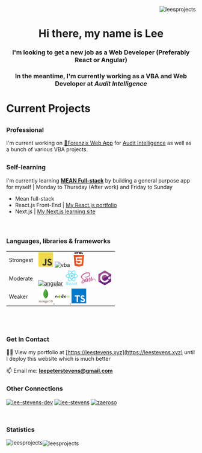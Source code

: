
<p align="right"> <img src="https://komarev.com/ghpvc/?username=leesprojects&label=Profile%20views&color=0e75b6&style=flat" alt="leesprojects" /> </p>
<h1 align="center">Hi there, my name is Lee</h1>
<h3 align="center">I'm looking to get a new job as a Web Developer (Preferably React or Angular)</h3>
<h3 align="center">In the meantime, I'm currently working as a VBA and Web Developer at <i>Audit Intelligence</i></h3>

## <h1>Current Projects</h1>
## <h3>Professional</h3>
  
I'm current working on [🔭Forenzix Web App](https://forenzicswebapp2-sandbox.mxapps.io/) for [Audit Intelligence](https://auditintelligence.co/)
as well as a bunch of various VBA projects.

## <h3>Self-learning</h3>
I'm currently learning [**MEAN Full-stack**](https://github.com/leesprojects/MEAN-LeesProjects) by building a general purpose app for myself | Monday to Thursday (After work) and Friday to Sunday
  
  <ul>
    <li>Mean full-stack</li>
    <li>React.js Front-End | <a href="https://leestevens.xyz/">My React.js portfolio</a></li>
    <li>Next.js | <a href="https://nextjs-leesprojects-62is.vercel.app/">My Next.js learning site</a></li>
  </ul>

<br>

## <h3 align="left">Languages, libraries & frameworks</h3>

<table>
  <tr>
    <td>Strongest</td>
    <td> 
     <a href="https://developer.mozilla.org/en-US/docs/Web/JavaScript" target="_blank" rel="noreferrer"> <img src="https://raw.githubusercontent.com/devicons/devicon/master/icons/javascript/javascript-original.svg" alt="javascript" width="40" height="40"/></a> 
      <img alt="vba" width="40" height="40" src="https://styles.redditmedia.com/t5_2rnlw/styles/communityIcon_z3kwah4z27c71.png"/>
     <a href="https://www.w3.org/html/" target="_blank" rel="noreferrer"> <img src="https://raw.githubusercontent.com/devicons/devicon/master/icons/html5/html5-original-wordmark.svg" alt="html5" width="40" height="40"/></a>
    </td>
  </tr>
  <tr>
    <td>Moderate</td>
    <td>
      <a href="https://angular.io" target="_blank" rel="noreferrer"><img src="https://angular.io/assets/images/logos/angular/angular.svg" alt="angular" width="40" height="40"/></a> 
      <a href="https://reactjs.org/" target="_blank" rel="noreferrer"> <img src="https://raw.githubusercontent.com/devicons/devicon/master/icons/react/react-original-wordmark.svg" alt="react" width="40" height="40"/></a> 
      <a href="https://sass-lang.com" target="_blank" rel="noreferrer"> <img src="https://raw.githubusercontent.com/devicons/devicon/master/icons/sass/sass-original.svg" alt="sass" width="40" height="40"/></a> 
       <a href="https://www.w3schools.com/cs/" target="_blank" rel="noreferrer"> <img src="https://raw.githubusercontent.com/devicons/devicon/master/icons/csharp/csharp-original.svg" alt="csharp" width="40" height="40"/></a>
    </td>
  </tr>
  <tr>
    <td>Weaker</td>
    <td>
      <a href="https://www.mongodb.com/" target="_blank" rel="noreferrer"> <img src="https://raw.githubusercontent.com/devicons/devicon/master/icons/mongodb/mongodb-original-wordmark.svg" alt="mongodb" width="40" height="40"/> </a> 
      <a href="https://nodejs.org" target="_blank" rel="noreferrer"> <img src="https://raw.githubusercontent.com/devicons/devicon/master/icons/nodejs/nodejs-original-wordmark.svg" alt="nodejs" width="40" height="40"/> </a> 
      <a href="https://www.typescriptlang.org/" target="_blank" rel="noreferrer"> <img src="https://raw.githubusercontent.com/devicons/devicon/master/icons/typescript/typescript-original.svg" alt="typescript" width="40" height="40"/> </a> 
    </td>
  </tr>
</table>


      




<br><br>
## <h3>Get In Contact</h3>

👨‍💻 View my portfolio at [https://leestevens.xyz](https://leestevens.xyz) until I deploy this website which is much better

📫 Email me: **leepeterstevens@gmail.com**

<p align="left">

<h3>Other Connections</h3>
<a href="https://linkedin.com/in/lee-stevens-dev" target="blank"><img align="center" src="https://raw.githubusercontent.com/rahuldkjain/github-profile-readme-generator/master/src/images/icons/Social/linked-in-alt.svg" alt="lee-stevens-dev" height="30" width="40" /></a>
<a href="https://stackoverflow.com/users/lee-stevens" target="blank"><img align="center" src="https://raw.githubusercontent.com/rahuldkjain/github-profile-readme-generator/master/src/images/icons/Social/stack-overflow.svg" alt="lee-stevens" height="30" width="40" /></a>
<a href="https://www.leetcode.com/zaeroso" target="blank"><img align="center" src="https://raw.githubusercontent.com/rahuldkjain/github-profile-readme-generator/master/src/images/icons/Social/leet-code.svg" alt="zaeroso" height="30" width="40" /></a>
</p>

<br>
<h3> Statistics </h3>
<p><img align="left" src="https://github-readme-stats.vercel.app/api/top-langs?username=leesprojects&show_icons=true&locale=en&layout=compact" alt="leesprojects" /></p>

<p><img align="center" src="https://github-readme-streak-stats.herokuapp.com/?user=leesprojects&" alt="leesprojects" /></p>
